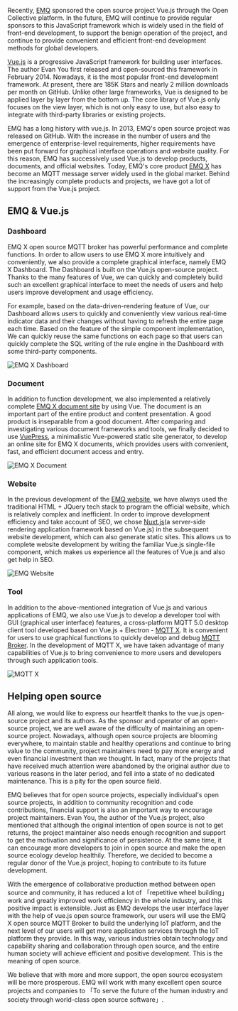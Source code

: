Recently, [EMQ](https://www.emqx.com/en) sponsored the open source project Vue.js through the Open Collective platform. In the future, EMQ will continue to provide regular sponsors to this JavaScript framework which is widely used in the field of front-end development, to support the benign operation of the project, and continue to provide convenient and efficient front-end development methods for global developers.

[Vue.js](https://vuejs.org/) is a progressive JavaScript framework for building user interfaces. The author Evan You first released and open-sourced this framework in February 2014. Nowadays, it is the most popular front-end development framework. At present, there are 185K Stars and nearly 2 million downloads per month on GitHub. Unlike other large frameworks, Vue is designed to be applied layer by layer from the bottom up. The core library of Vue.js only focuses on the view layer, which is not only easy to use, but also easy to integrate with third-party libraries or existing projects.

EMQ has a long history with vue.js. In 2013, EMQ's open source project was released on GitHub. With the increase in the number of users and the emergence of enterprise-level requirements, higher requirements have been put forward for graphical interface operations and website quality.  For this reason, EMQ has successively used Vue.js to develop products, documents, and official websites. Today, EMQ's core product [EMQ X](https://www.emqx.com/en/products/emqx) has become an MQTT message server widely used in the global market. Behind the increasingly complete products and projects, we have got a lot of support from the Vue.js project.



## EMQ & Vue.js

### Dashboard

EMQ X open source MQTT broker has powerful performance and complete functions. In order to allow users to use EMQ X more intuitively and conveniently, we also provide a complete graphical interface, namely EMQ X Dashboard. The Dashboard is built on the Vue.js open-source project. Thanks to the many features of Vue, we can quickly and completely build such an excellent graphical interface to meet the needs of users and help users improve development and usage efficiency.

For example, based on the data-driven-rendering feature of Vue, our Dashboard allows users to quickly and conveniently view various real-time indicator data and their changes without having to refresh the entire page each time. Based on the feature of the simple component implementation, We can quickly reuse the same functions on each page so that users can quickly complete the SQL writing of the rule engine in the Dashboard with some third-party components.

![EMQ X Dashboard](https://static.emqx.net/images/828187dfa5ed98b512f47c7ba4d90a99.png)      

### Document

In addition to function development, we also implemented a relatively complete [EMQ X document site](https://docs.emqx.io/) by using Vue. The document is an important part of the entire product and content presentation. A good product is inseparable from a good document. After comparing and investigating various document frameworks and tools, we finally decided to use [VuePress](https://vuepress.vuejs.org), a minimalistic Vue-powered static site generator, to develop an online site for EMQ X documents, which provides users with convenient, fast, and efficient document access and entry.

![EMQ X Document](https://static.emqx.net/images/82862232417b9e6701e2f2f874275040.png)       

### Website

In the previous development of the [EMQ website](https://www.emqx.com/en), we have always used the traditional HTML + JQuery tech stack to program the official website, which is relatively complex and inefficient. In order to improve development efficiency and take account of SEO, we chose [Nuxt.js](https://nuxtjs.org)(a server-side rendering application framework based on Vue.js) in the subsequent website development, which can also generate static sites. This allows us to complete website development by writing the familiar Vue.js single-file component, which makes us experience all the features of Vue.js and also get help in SEO.

![EMQ Website](https://static.emqx.net/images/66910c01e59b64557be5eb54c9fd0fae.jpg)

### Tool

In addition to the above-mentioned integration of Vue.js and various applications of EMQ, we also use Vue.js to develop a developer tool with GUI (graphical user interface) features, a cross-platform MQTT 5.0 desktop client tool developed based on Vue.js + Electron - [MQTT X](https://mqttx.app). It is convenient for users to use graphical functions to quickly develop and debug [MQTT Broker](https://www.emqx.io). In the development of MQTT X, we have taken advantage of many capabilities of Vue.js to bring convenience to more users and developers through such application tools.

![MQTT X](https://static.emqx.net/images/850e0b06a597388c49204a731b9dd098.png)

## Helping open source

All along, we would like to express our heartfelt thanks to the vue.js open-source project and its authors. As the sponsor and operator of an open-source project, we are well aware of the difficulty of maintaining an open-source project. Nowadays, although open source projects are blooming everywhere, to maintain stable and healthy operations and continue to bring value to the community, project maintainers need to pay more energy and even financial investment than we thought. In fact, many of the projects that have received much attention were abandoned by the original author due to various reasons in the later period, and fell into a state of no dedicated maintenance. This is a pity for the open source field.

EMQ believes that for open source projects, especially individual's open source projects, in addition to community recognition and code contributions, financial support is also an important way to encourage project maintainers. Evan You, the author of the Vue.js project, also mentioned that although the original intention of open source is not to get returns, the project maintainer also needs enough recognition and support to get the motivation and significance of persistence. At the same time, it can encourage more developers to join in open source and make the open source ecology develop healthily. Therefore, we decided to become a regular donor of the Vue.js project, hoping to contribute to its future development.

With the emergence of collaborative production method between open source and community, it has reduced a lot of 「repetitive wheel building」work and greatly improved work efficiency in the whole industry, and this positive impact is extensible. Just as EMQ develops the user interface layer with the help of vue.js open source framework, our users will use the EMQ X open source MQTT Broker to build the underlying IoT platform, and the next level of our users will get more application services through the IoT platform they provide. In this way, various industries obtain technology and capability sharing and collaboration through open source, and the entire human society will achieve efficient and positive development. This is the meaning of open source.

We believe that with more and more support, the open source ecosystem will be more prosperous. EMQ will work with many excellent open source projects and companies to 「To serve the future of the human industry and society through world-class open source software」.
